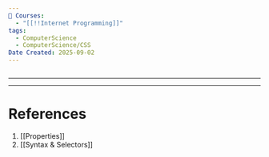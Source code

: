 ```yaml
---
📕 Courses:
  - "[[!!Internet Programming]]"
tags:
  - ComputerScience
  - ComputerScience/CSS
Date Created: 2025-09-02
---
```

```table-of-contents
```
---

---
# References
1. [[Properties]]
2. [[Syntax & Selectors]]
